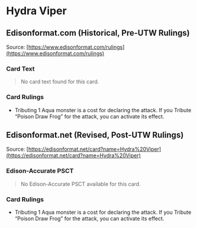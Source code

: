 # Hydra Viper

## Edisonformat.com (Historical, Pre-UTW Rulings)

Source: [https://www.edisonformat.com/rulings](https://www.edisonformat.com/rulings)

### Card Text

> No card text found for this card.

### Card Rulings

*   Tributing 1 Aqua monster is a cost for declaring the attack. If you Tribute “Poison Draw Frog” for the attack, you can activate its effect.

## Edisonformat.net (Revised, Post-UTW Rulings)

Source: [https://edisonformat.net/card?name=Hydra%20Viper](https://edisonformat.net/card?name=Hydra%20Viper)

### Edison-Accurate PSCT

> No Edison-Accurate PSCT available for this card.

### Card Rulings

*   Tributing 1 Aqua monster is a cost for declaring the attack. If you Tribute “Poison Draw Frog” for the attack, you can activate its effect.
            
